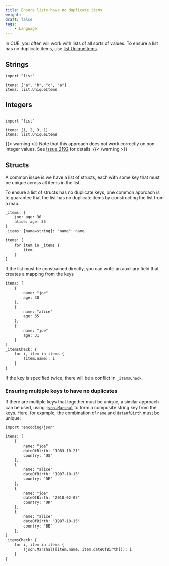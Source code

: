 ```yaml
---
title: Ensure lists have no duplicate items
weight:
draft: false
tags:
    - Language
---
```


In CUE, you often will work with lists of all sorts of values. To ensure a list
has no duplicate items, use
[list.UniqueItems](https://pkg.go.dev/cuelang.org/go/pkg/list#UniqueItems).

## Strings

```{title="CUE"}
import "list"

items: ["a", "b", "c", "a"]
items: list.UniqueItems
```

## Integers

```{title="CUE"}

import "list"

items: [1, 2, 3, 1]
items: list.UniqueItems
```

{{< warning >}}
Note that this approach does not work correctly on non-integer values.
See [issue 2192](https://github.com/cue-lang/cue/issues/2192)
for details.
{{< /warning >}}

## Structs

A common issue is we have a list of structs, each with some key that must be
unique across all items in the list.

To ensure a list of structs has no duplicate keys, one common approach is to
guarantee that the list has no duplicate items by constructing the list from a
map.

```txt {title="CUE", hl_lines=["5"]}
_items: {
	joe: age: 30
	alice: age: 35
}
_items: [name=string]: "name": name

items: [
	for item in _items {
		item
	}
]
```

If the list must be constrained directly, you can write an auxiliary field that
creates a mapping from the keys

```txt {title="CUE", hl_lines=["15"]}
items: [
	{
		name: "joe"
		age: 30
	},
	{
		name: "alice"
		age: 35
	},
	{
		name: "joe"
		age: 31
	}
]
_itemsCheck: {
	for i, item in items {
		(item.name): i
	}
}
```

If the key is specified twice, there will be a conflict in `_itemsCheck`.

### Ensuring multiple keys to have no duplicates

If there are multiple keys that together must be unique, a similar approach can
be used, using
[`json.Marshal`](https://pkg.go.dev/cuelang.org/go/pkg/encoding/json)  to form a
composite string key from the keys. Here, for example, the combination of `name`
and `dateOfBirth` must be unique:

```txt {title=CUE, hl_lines=["27"]}
import "encoding/json"

items: [
	{
		name: "joe"
		dateOfBirth: "1983-10-21"
		country: "US"
	},
	{
		name: "alice"
		dateOfBirth: "1987-10-15"
		country: "DE"
	},
	{
		name: "joe"
		dateOfBirth: "2010-02-05"
		country: "UK"
	},
	{
		name: "alice"
		dateOfBirth: "1987-10-15"
		country: "BE"
	},
]
_itemsCheck: {
	for i, item in items {
		(json.Marshal([item.name, item.dateOfBirth])): i
	}
}
```

